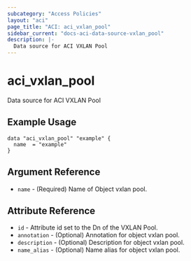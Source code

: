```yaml
---
subcategory: "Access Policies"
layout: "aci"
page_title: "ACI: aci_vxlan_pool"
sidebar_current: "docs-aci-data-source-vxlan_pool"
description: |-
  Data source for ACI VXLAN Pool
---
```


# aci_vxlan_pool #
Data source for ACI VXLAN Pool

## Example Usage ##

```hcl
data "aci_vxlan_pool" "example" {
  name  = "example"
}
```
## Argument Reference ##
* `name` - (Required) Name of Object vxlan pool.



## Attribute Reference

* `id` - Attribute id set to the Dn of the VXLAN Pool.
* `annotation` - (Optional) Annotation for object vxlan pool.
* `description` - (Optional) Description for object vxlan pool.
* `name_alias` - (Optional) Name alias for object vxlan pool.
